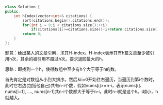 ```CPP
class Solution {
public:
    int hIndex(vector<int>& citations) {
        sort(citations.begin(),citations.end());
        for(int i = 0;i < citations.size();++i)
            if(citations[i]>=citations.size()-i)return citations.size()-i;
        return 0;
    }
};
```

题意：给出某人的文章引用，求其H-index。H-index表示其有h篇文章至少被引用h次，其余的被引用不超过h次。要求返回最大的h。

思路：即找到一个h，使得数组中至少有h个大于等于h的数。

首先肯定是对数组从小到大排序。然后从i=0开始往右遍历，当遍历到第i个数时，此时它右边(包括他自己)共有n-i个数，假如nums[i]>=n-i，表示nums[i]、nums[i+1], ...., nums[n-1]共n-i个数都大于等于n-i，此时n-i就是这个h。i越小，h就越大。